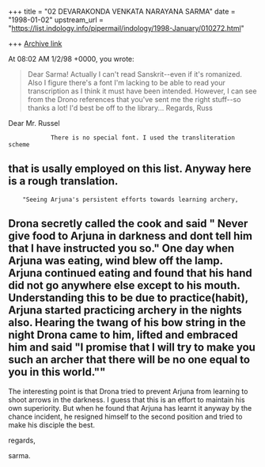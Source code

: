 +++
title = "02 DEVARAKONDA VENKATA NARAYANA SARMA"
date = "1998-01-02"
upstream_url = "https://list.indology.info/pipermail/indology/1998-January/010272.html"

+++
[Archive link](https://list.indology.info/pipermail/indology/1998-January/010272.html)

At 08:02 AM 1/2/98 +0000, you wrote:
>Dear Sarma!
>        Actually I can't read Sanskrit--even if it's romanized. Also I figure
>there's a font I'm lacking to be able to read your transcription as I think
>it must have been intended. However, I can see from the Drono references
>that you've sent me the right stuff--so thanks a lot! I'd best be off to
>the library...
>        Regards,
>                Russ
>
>

Dear Mr. Russel

                There is no special font. I used the transliteration scheme
that is usally employed on this list. Anyway here is a rough translation.
---------------------------------------------------------------------------
        "Seeing Arjuna's persistent efforts towards learning archery,
Drona secretly called the cook and said " Never give food to Arjuna in
darkness and dont tell him that I have instructed you so." One day when
Arjuna was eating, wind blew off the lamp. Arjuna continued eating and
found that his hand did not go anywhere else except to his mouth.
Understanding this to be due to practice(habit), Arjuna started
practicing archery in the nights also. Hearing the twang of his bow
string in the night Drona came to him, lifted and embraced him and said
"I promise that I will try to make you such an archer that there will
be no one equal to you in this world.""
----------------------------------------------------------------------------

The interesting point is that Drona tried to prevent Arjuna from learning
to shoot arrows in the darkness. I guess that this is an effort to maintain
his own superiority. But when he found that Arjuna has learnt it anyway by
the chance incident, he resigned himself to the second position and tried
to make his disciple the best.

regards,

sarma.



